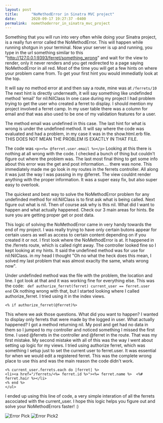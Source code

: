 ```yaml
---
layout: post
title:      "NoMethodError in Sinatra MVC project"
date:       2020-09-17 19:27:37 -0400
permalink:  nomethoderror_in_sinatra_mvc_project
---
```



Something that you will run into very often while doing your Sinatra project, is a really fun error called the NoMethodError. This will happen while running shotgun in your terminal. Now your server is up and running, you type in the url something similar to this "http://127.0.0.1:9393/ferret/something_wrong" and wait for the view to render, only it never renders and you get redirected to a page saying NoMethodError in all red. Most of the time you will get a few hints on where your problem came from. To get your first hint you would immediatly look at the top. 

It will say no method error at and then say a route, mine was at `/ferrets/10` 
The next hint is directly underneath, it will say something like undefinded method 'email' for nil:NilClass 
In one case during my project I had problem trying to get the user who created a ferret to display. I should mention my project involved a ferret camp. In my user table there was a column for email and that was also used to be one of my validation features for a user. 

The method email was undefined in this case. 
The last hint for what is wrong is under the undefined method. It will say where the code was evaluated and had a problem, in my case it was in the show.html.erb file. THIS DOES NOT MEAN THE PROBLEM IS EXACTLY IN THAT FILE. 

The code was 
`<p><%= @ferret.user.email %></p>`
Looking at this there is nothing at all wrong with the code. I checked a bunch of thing but couldn't figure out where the problem was. The last most final thing to get some info about this error was the get and post information.... there was none. This immediately made me go look in my routes in the ferrets controller. All along it was just the way I was passing in my @ferret. The view couldnt render anything with the proper information.
It was a super easy fix, but also super easy to overlook. 

The quickest and best way to solve the NoMethodError problem for any undefinded method for nil:NilClass is to first ask what is being called.
Next figure out what is nil. Then of course ask why is this nil. What did I want to happen and what actually happened. Check our 3 main areas for hints. Be sure you are getting proper get or post data.

This logic of solving the NoMethodError came in very handy towards the end of my project. I was really trying to have only certain butons appear for certain users as well as access to certain content depending on if you created it or not. 
I first look where the NoMethodError is at. It happened in the /ferrets route, which is called right away. The controller looked fine so I kept looking at my hints.
It said the undefined method was for use for nil:NilClass. in my head I thought "Oh no what the heck does this mean, I solved my last problem that was almost exaclty the same, whats wrong now".

Under undefinded method was the file with the problem, the location and line. I got look at that and it was working fine for everything else. This was the code:
` def authorize_ferret(ferret)
    current_user == ferret.user  
  end`
Ok nothing wrong with that, but I started looking where I called authorize_ferret. I tried using it in the index views. 
```
<% if authorize_ferret(@ferret)%>
```
This where we ask those questions. 
What did you want to happen? I wanted to display only ferrets that were made by the logged in user.
What actually happened? I got a method returning nil.
My post and get had no data in them so I jumped to my controller and noticed something I missed the first time. I used @ferrets in the controller and @ferret in the route.
That was my first mistake. My second mistake with all of this was the way I went about setting up logic for my views. I tried using authorize ferret, which was something I setup just to set the current user to ferret.user. It was essential for when we would edit a registered ferret. This was the complete wrong place to use this and was the main reason the code didn't work.
```
<% current_user.ferrets.each do |ferret| %>
<li><a href="/ferrets/<%= ferret.id %>"><%= ferret.name %>  <%# ferret.hair %></li>
<% end %>
</ul>

```
I ended up using this line of code, a very simple interation of all the ferrets ascociated with the current_user.
I hope this logic helps you figure out and solve your NoMethodErrors faster! :)

![Error Pick](nomethoderror.png)
![Error Pick2](error.png)
